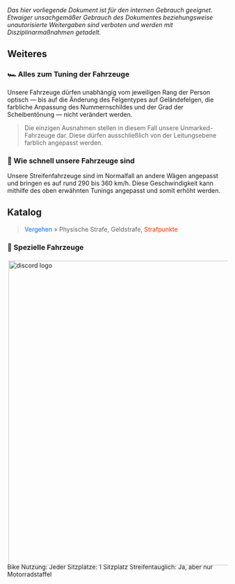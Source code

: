 *Das hier vorliegende Dokument ist für den internen Gebrauch geeignet. Etwaiger unsachgemäßer Gebrauch des Dokumentes beziehungsweise unautorisierte Weitergaben sind verboten und werden mit Disziplinarmaßnahmen getadelt.*

## Weiteres
### 🏎️ Alles zum Tuning der Fahrzeuge
Unsere Fahrzeuge dürfen unabhängig vom jeweiligen Rang der Person optisch — bis auf die Änderung des Felgentypes auf Geländefelgen, die farbliche Anpassung des Nummernschildes und der Grad der Scheibentönung — nicht verändert werden.
> Die einzigen Ausnahmen stellen in diesem Fall unsere Unmarked-Fahrzeuge dar. Diese dürfen ausschließlich von der Leitungsebene farblich angepasst werden.

### 🚀 Wie schnell unsere Fahrzeuge sind
Unsere Streifenfahrzeuge sind im Normalfall an andere Wägen angepasst und bringen es auf rund 290 bis 360 km/h. Diese Geschwindigkeit kann mithilfe des oben erwähnten Tunings angepasst und somit erhöht werden.

## Katalog
> <span style="color:#0064FF">Vergehen</span> » Physische Strafe, Geldstrafe, <span style="color:#ff2a00">Strafpunkte</span>

### 🌟 Spezielle Fahrzeuge
<img style="position: relative; top: 5px;left: 3px;" alt="discord logo" width="700" src="https://i.ibb.co/ncdwfvC/Bild-2022-02-02-221843.png" style="border:5px solid black"> Bike
Nutzung: Jeder
Sitzplätze: 1 Sitzplatz
Streifentauglich: Ja, aber nur Motorradstaffel